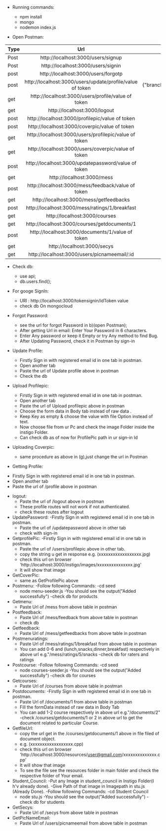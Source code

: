 * Running commands: 
  - npm install
  - mongo
  - nodemon index.js    
 
* Open Postman:  
 
| Type        | Url           | Body  |
| ------------- |:----------------:| :---------------------: |
|Post     | http://localhost:3000/users/signup |{"email":"170030039@iitdh.ac.in","password":"amanji","name":aman,'':file} |
|Post      |  http://localhost:3000/users/signin     | {"email":"170030039@iitdh.ac.in","password":"amanji"}|
|  post   |   http://localhost:3000/users/forgotp    |  {"email": "170030039@iitdh.ac.in"} |      
| post | http://localhost:3000/users/update/profile/value of token | {"branch":"cse","year":2,"hostel":2,"gender":"male","dob":"10/02/1999","phone":1111111111,"name":"aman"}|      
| get |  http://localhost:3000/users/profile/value of token        |     |        
| get |   http://localhost:3000/logout     |    |     
| post|  http://localhost:3000/profilepic/value of token   |  |
| post |  http://localhost:3000/coverpic/value of token |    |
| get |  http://localhost:3000/users/profilepic/value of token   |    |
| get |  http://localhost:3000/users/coverpic/value of token    |    |
| post |  http://localhost:3000/updatepassword/value of token   |  {"password": "amanji"} | 
| get |  http://localhost:3000/mess  |    | 
| post |  http://localhost:3000/mess/feedback/value of token   |  {"ratings":2,"title":"delayed","part":"dinner","desc":"anything","day":"Monday" |
| get |  http://localhost:3000/mess/getfeedbacks  |    | 
| post |  http://localhost:3000/mess/ratings/1/breakfast  | {"ratings":5}   | 
| get |  http://localhost:3000/courses  |    |
| get |  http://localhost:3000/courses/getdocuments/1  |    | 
| post |  http://localhost:3000/documents/1/value of token  | formdata: {"key:value":- 1)title:Notes,2)prof:Sandeep.R.B,3)resource:file}
| get |  http://localhost:3000/secys  |    | 
| get |  http://localhost:3000/users/picnameemail/:id |    |
		                                         
 	       		
* Check db:
  - use api;
  - db.users.find();

* For googe SignIn:
  - URl : http://localhost:3000/tokensignin/idToken value
  - check db On mongocloud
* Forgot Password:
  - see the url for forgot Password in b)(open Postman); 
  - After getting Url in email: Enter Your Password in 6 characters.
  - Enter Any password or keep it Empty or try Any method to find Bug.
  - After Updating Password, check it in Postman by sign-in 
* Update Profile:
  - Firstly Sign in with registered email id in one tab in postman.
  - Open another tab 
  - Paste the url of Update profile above in postman 
  - Check the db	
* Upload Profilepic:
  -  Firstly Sign in with registered email id in one tab in postman.
  -  Open another tab
  -  Paste the url of Upload profilepic above in postman  
  -  Choose the form data in Body tab instead of raw data .
  - Keep Key as empty & choose the value with file Option instead of text.
  - Now choose file from ur Pc and check the image Folder inside the instigo Folder.    
  - Can check db as of now for ProfilePic path in ur sign-in Id
* Uploading Coverpic:
  - same procedure as above in (g),just change the url in Postman
*  Getting Profile:
  - Firstly Sign in with registered email id in one tab in postman.					
  - Open another tab
  - Paste the url of /profile above in postman 
* logout: 
  - Paste the url of /logout above in postman 
  - These profile routes will not work if not authenticated.
  - check these routes after logout
* UpdatePassword: 
  -Firstly Sign in with registered email id in one tab in postman.
  - Paste the url of /updatepassword above in other tab
  - check with sign-in 
* GetprofilePic: 
  -Firstly Sign in with registered email id in one tab in postman.
  - Paste the url of /users/profilepic above in other tab.
  - copy the string u get in response e.g. (xxxxxxxxxxxxxxxxxx.jpg)
  - check this url on browser 'http://localhost:3000/instigo/images/xxxxxxxxxxxxxxx.jpg'
  - It will show that image
* GetCoverPic:
  - same as GetProfilePic above
* Postmenu:
  -Follow following Commands:
  -cd seed
  - node menu-seeder.js
  -You should see the output("Added successfully")
  -check db for products
* Getmenu:
  - Paste Url of /mess from above table in postman
* Postfeedback:
  - Paste Url of /mess/feedback from above table in postman
  - check db
* Getfeedback:
  - Paste Url of /mess/getfeedbacks from above table in postman
* Postmenuratings:
  - Paste Url of /mess/ratings/1/breakfast from above table in postman
  - You can add 0-6 and (lunch,snacks,dinner,breakfast) respectively in above url e.g."/mess/ratings/5/snacks
  -check db for raters and ratings
* Postcourse:
  -Follow following Commands:
  -cd seed
  - node courses-seeder.js
  -You should see the output("Added successfully")
  -check db for courses
* Getcourses:
  - Paste Url of /courses from above table in postman
* Postdocuments:
  -Firstly Sign in with registered email id in one tab in postman.
  - Paste Url of /documents/1 from above table in postman
  - Fill the formData instead of raw data in Body Tab
  - You can add 1-2 course respectively in above url e.g."/documents/2"
  -check /courses/getdocuments/1 or 2 in above url to get the document related to particular Course.
* GetfileUrl: 
  - copy the url get in the /courses/getdocuments/1  above in file filed of document object.
  - e.g. (xxxxxxxxxxxxxxxxxx.cpp) 
  - check this url on browser 'http://localhost:3000/resources/user@gmail.com/xxxxxxxxxxxxxx.cpp'
  - It will show that image
  - To see the file see the resources folder in main folder and check the respective folder of Your email.
* Student_Council:
  -Put any Image in student_council in Instigo Folder(I h'v already done).
  -Give Path of that image in Imagepath in stu.js (Already Done).
  -Follow following Commands:
  -cd Student Council
  - node stu.js
  -You should see the output("Added successfully")
  -check db for students
* GetSecys:
  - Paste Url of /secys from above table in postman
* GetPicNameEmail:
  - Paste Url of /users/picnameemail from above table in postman
